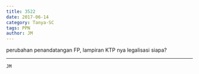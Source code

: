 ```yaml
---
title: 3522
date: 2017-06-14
category: Tanya-SC
tags: PPN
author: JM
---
```


perubahan penandatangan FP, lampiran KTP nya legalisasi siapa?

---



`JM`
